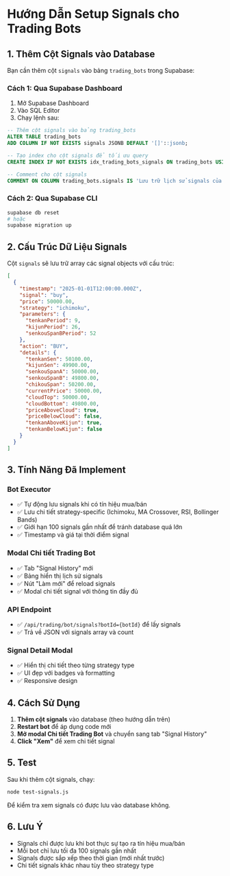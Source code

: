 # Hướng Dẫn Setup Signals cho Trading Bots

## 1. Thêm Cột Signals vào Database

Bạn cần thêm cột `signals` vào bảng `trading_bots` trong Supabase:

### Cách 1: Qua Supabase Dashboard
1. Mở Supabase Dashboard
2. Vào SQL Editor
3. Chạy lệnh sau:

```sql
-- Thêm cột signals vào bảng trading_bots
ALTER TABLE trading_bots 
ADD COLUMN IF NOT EXISTS signals JSONB DEFAULT '[]'::jsonb;

-- Tạo index cho cột signals để tối ưu query
CREATE INDEX IF NOT EXISTS idx_trading_bots_signals ON trading_bots USING GIN (signals);

-- Comment cho cột signals
COMMENT ON COLUMN trading_bots.signals IS 'Lưu trữ lịch sử signals của bot dưới dạng JSONB array';
```

### Cách 2: Qua Supabase CLI
```bash
supabase db reset
# hoặc
supabase migration up
```

## 2. Cấu Trúc Dữ Liệu Signals

Cột `signals` sẽ lưu trữ array các signal objects với cấu trúc:

```json
[
  {
    "timestamp": "2025-01-01T12:00:00.000Z",
    "signal": "buy",
    "price": 50000.00,
    "strategy": "ichimoku",
    "parameters": {
      "tenkanPeriod": 9,
      "kijunPeriod": 26,
      "senkouSpanBPeriod": 52
    },
    "action": "BUY",
    "details": {
      "tenkanSen": 50100.00,
      "kijunSen": 49900.00,
      "senkouSpanA": 50000.00,
      "senkouSpanB": 49800.00,
      "chikouSpan": 50200.00,
      "currentPrice": 50000.00,
      "cloudTop": 50000.00,
      "cloudBottom": 49800.00,
      "priceAboveCloud": true,
      "priceBelowCloud": false,
      "tenkanAboveKijun": true,
      "tenkanBelowKijun": false
    }
  }
]
```

## 3. Tính Năng Đã Implement

### Bot Executor
- ✅ Tự động lưu signals khi có tín hiệu mua/bán
- ✅ Lưu chi tiết strategy-specific (Ichimoku, MA Crossover, RSI, Bollinger Bands)
- ✅ Giới hạn 100 signals gần nhất để tránh database quá lớn
- ✅ Timestamp và giá tại thời điểm signal

### Modal Chi tiết Trading Bot
- ✅ Tab "Signal History" mới
- ✅ Bảng hiển thị lịch sử signals
- ✅ Nút "Làm mới" để reload signals
- ✅ Modal chi tiết signal với thông tin đầy đủ

### API Endpoint
- ✅ `/api/trading/bot/signals?botId={botId}` để lấy signals
- ✅ Trả về JSON với signals array và count

### Signal Detail Modal
- ✅ Hiển thị chi tiết theo từng strategy type
- ✅ UI đẹp với badges và formatting
- ✅ Responsive design

## 4. Cách Sử Dụng

1. **Thêm cột signals** vào database (theo hướng dẫn trên)
2. **Restart bot** để áp dụng code mới
3. **Mở modal Chi tiết Trading Bot** và chuyển sang tab "Signal History"
4. **Click "Xem"** để xem chi tiết signal

## 5. Test

Sau khi thêm cột signals, chạy:

```bash
node test-signals.js
```

Để kiểm tra xem signals có được lưu vào database không.

## 6. Lưu Ý

- Signals chỉ được lưu khi bot thực sự tạo ra tín hiệu mua/bán
- Mỗi bot chỉ lưu tối đa 100 signals gần nhất
- Signals được sắp xếp theo thời gian (mới nhất trước)
- Chi tiết signals khác nhau tùy theo strategy type
